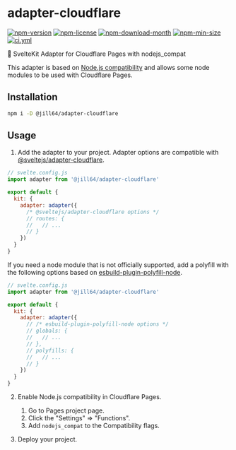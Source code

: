 <!----- BEGIN GHOST DOCS HEADER ----->

# adapter-cloudflare

[![npm-version](https://img.shields.io/npm/v/@jill64/adapter-cloudflare)](https://npmjs.com/package/@jill64/adapter-cloudflare) [![npm-license](https://img.shields.io/npm/l/@jill64/adapter-cloudflare)](https://npmjs.com/package/@jill64/adapter-cloudflare) [![npm-download-month](https://img.shields.io/npm/dm/@jill64/adapter-cloudflare)](https://npmjs.com/package/@jill64/adapter-cloudflare) [![npm-min-size](https://img.shields.io/bundlephobia/min/@jill64/adapter-cloudflare)](https://npmjs.com/package/@jill64/adapter-cloudflare) [![ci.yml](https://github.com/jill64/adapter-cloudflare/actions/workflows/ci.yml/badge.svg)](https://github.com/jill64/adapter-cloudflare/actions/workflows/ci.yml)

🔌 SvelteKit Adapter for Cloudflare Pages with nodejs_compat

<!----- END GHOST DOCS HEADER ----->

This adapter is based on [Node.js compatibility](https://developers.cloudflare.com/workers/runtime-apis/nodejs/) and allows some node modules to be used with Cloudflare Pages.

## Installation

```sh
npm i -D @jill64/adapter-cloudflare
```

## Usage

1. Add the adapter to your project.
   Adapter options are compatible with [@sveltejs/adapter-cloudflare](https://github.com/sveltejs/kit/blob/master/packages/adapter-cloudflare/index.d.ts).

```js
// svelte.config.js
import adapter from '@jill64/adapter-cloudflare'

export default {
  kit: {
    adapter: adapter({
      /* @sveltejs/adapter-cloudflare options */
      // routes: {
      //   // ...
      // }
    })
  }
}
```

If you need a node module that is not officially supported, add a polyfill with the following options based on [esbuild-plugin-polyfill-node](https://github.com/cyco130/esbuild-plugin-polyfill-node#esbuild-plugin-polyfill-node).

```js
// svelte.config.js
import adapter from '@jill64/adapter-cloudflare'

export default {
  kit: {
    adapter: adapter({
      // /* esbuild-plugin-polyfill-node options */
      // globals: {
      //   // ...
      // },
      // polyfills: {
      //   // ...
      // }
    })
  }
}
```

2. Enable Node.js compatibility in Cloudflare Pages.

   1. Go to Pages project page.
   2. Click the "Settings" => "Functions".
   3. Add `nodejs_compat` to the Compatibility flags.

3. Deploy your project.
